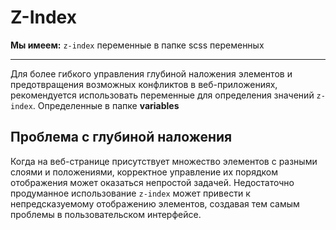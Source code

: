 # Z-Index

**Мы имеем:** `z-index` переменные в папке scss переменных

---

Для более гибкого управления глубиной наложения элементов и предотвращения возможных конфликтов в веб-приложениях, рекомендуется использовать переменные для определения значений `z-index`. Определенные в папке **variables**

## Проблема с глубиной наложения

Когда на веб-странице присутствует множество элементов с разными слоями и положениями, корректное управление их порядком отображения может оказаться непростой задачей. Недостаточно продуманное использование `z-index` может привести к непредсказуемому отображению элементов, создавая тем самым проблемы в пользовательском интерфейсе.
